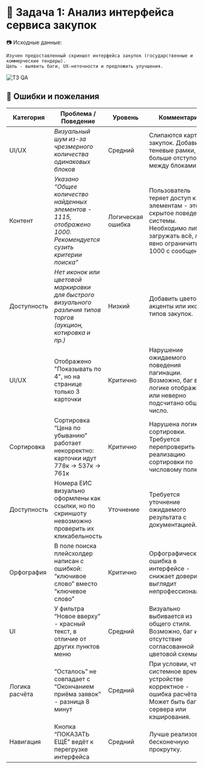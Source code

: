 # 📌 Задача 1: Анализ интерфейса сервиса закупок

📷 Исходные данные:

    Изучен предоставленный скриншот интерфейса закупок (государственные и коммерческие тендеры). 
    Цель - выявить баги, UX-неточности и предложить улучшения.

![ТЗ QA](https://github.com/user-attachments/assets/3480f89f-89ea-4f66-88f0-cee6e3bd85bf)


## 📄 Ошибки и пожелания 

| Категория             | Проблема / Поведение                                                                                           | Уровень           | Комментарий                                                                                                                                           |
| --------------------- | -------------------------------------------------------------------------------------------------------------- | ----------------- | ----------------------------------------------------------------------------------------------------------------------------------------------------- |
| UI/UX                 | *Визуальный шум из-за чрезмерного количества одинаковых блоков*                                                | Средний           | Слипаются карточки закупок. Добавить теневые рамки, больше отступов между блоками.                                                                    |
| Контент               | *Указано “Общее количество найденных элементов - 1115, отображено 1000. Рекомендуется сузить критерии поиска”* | Логическая ошибка | Пользователь теряет доступ к 115 элементам - это скрытое поведение системы. Необходимо либо загружать всё, либо явно ограничить до 1000 с сообщением. |
| Доступность           | *Нет иконок или цветовой маркировки для быстрого визуального различия типов торгов (аукцион, котировка и пр.)* | Низкий            | Добавить цветовые акценты или иконки типов закупок.                                                                                                   |
UI/UX	| Отображено "Показывать по 4", но на странице только 3 карточки	| Критично	| Нарушение ожидаемого поведения пагинации. Возможно, баг в логике отображения или неверно подсчитано общее число. |
Сортировка	| Сортировка “Цена по убыванию” работает некорректно: карточки идут 778к → 537к → 761к	| Критично	| Нарушена логика сортировки. Требуется перепроверить реализацию сортировки по числовому полю. | 
Доступность	| Номера ЕИС визуально оформлены как ссылки, но по скриншоту невозможно проверить их кликабельность	| Уточнение	| Требуется уточнение ожидаемого результата с документацией. |
Орфография	| В поле поиска плейсхолдер написан с ошибкой: “ключивое слово” вместо “ключевое слово”	| Критично	|Орфографическая ошибка в интерфейсе - снижает доверие и выглядит непрофессионально.|
UI	| У фильтра “Новое вверху” - красный текст, в отличие от других пунктов меню	| Средний |	Визуально выбивается из общего стиля. Возможно, баг или отсутствие согласованной цветовой схемы.|
Логика расчёта	| “Осталось” не совпадает с “Окончанием приёма заявок” - разница 8 минут	| Средний | 	При условии, что системное время на устройстве корректное - ошибка расчёта. Может быть баг сервера или кэширования.|
Навигация	| Кнопка “ПОКАЗАТЬ ЕЩЁ” ведёт к перегрузке интерфейса	| Средний	| Лучше реализовать бесконечную прокрутку.|


